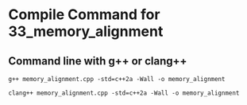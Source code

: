 # Compile Command for 33_memory_alignment

## Command line with g++ or clang++

```shell
g++ memory_alignment.cpp -std=c++2a -Wall -o memory_alignment

clang++ memory_alignment.cpp -std=c++2a -Wall -o memory_alignment
```
